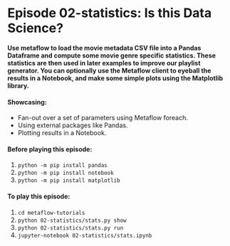 # Episode 02-statistics: Is this Data Science?

**Use metaflow to load the movie metadata CSV file into a Pandas Dataframe and
compute some movie genre specific statistics. These statistics are then used in
later examples to improve our playlist generator. You can optionally use the
Metaflow client to eyeball the results in a Notebook, and make some simple
plots using the Matplotlib library.**

#### Showcasing:
- Fan-out over a set of parameters using Metaflow foreach.
- Using external packages like Pandas.
- Plotting results in a Notebook.

#### Before playing this episode:
1. ```python -m pip install pandas```
2. ```python -m pip install notebook```
3. ```python -m pip install matplotlib```

#### To play this episode:
1. ```cd metaflow-tutorials```
2. ```python 02-statistics/stats.py show```
3. ```python 02-statistics/stats.py run```
4. ```jupyter-notebook 02-statistics/stats.ipynb```
